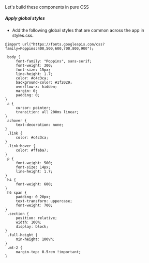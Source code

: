 Let's build these components in pure CSS

##### Apply global styles

- Add the following global styles that are common across the app in styles.css. 

```
@import url("https://fonts.googleapis.com/css?family=Poppins:400,500,600,700,800,900");

 body {
     font-family: "Poppins", sans-serif;
     font-weight: 300;
     font-size: 15px;
     line-height: 1.7;
     color: #c4c3ca;
     background-color: #1f2029;
     overflow-x: hidden;
     margin: 0;
     padding: 0;
}
 a {
     cursor: pointer;
     transition: all 200ms linear;
}
 a:hover {
     text-decoration: none;
}
 .link {
     color: #c4c3ca;
}
 .link:hover {
     color: #ffeba7;
}
 p {
     font-weight: 500;
     font-size: 14px;
     line-height: 1.7;
}
 h4 {
     font-weight: 600;
}
 h6 span {
     padding: 0 20px;
     text-transform: uppercase;
     font-weight: 700;
}
 .section {
     position: relative;
     width: 100%;
     display: block;
}
 .full-height {
     min-height: 100vh;
}
 .mt-2 {
     margin-top: 0.5rem !important;
}
```